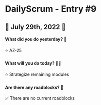 # DailyScrum - Entry #9
## :ocean: July 29th, 2022 :ocean:

#### What did you do yesterday? :calendar:

:star: AZ-25

#### What will you do today? :running::dash:

:star: Strategize remaining modules

#### Are there any roadblocks? :triangular_flag_on_post:

:white_check_mark: There are no current roadblocks